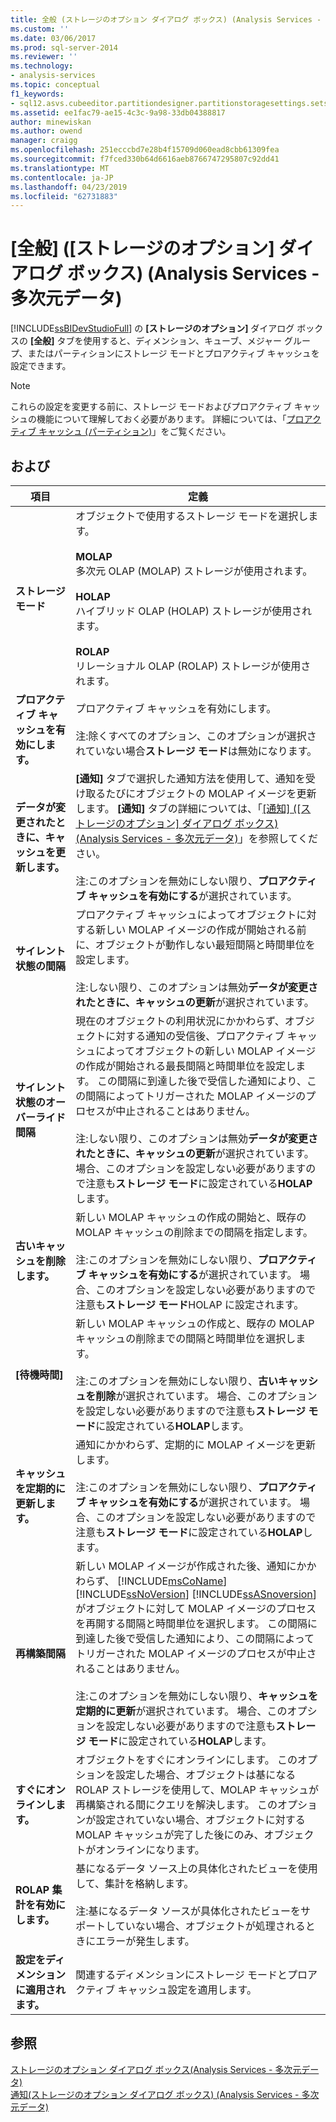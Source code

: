 ```yaml
---
title: 全般 (ストレージのオプション ダイアログ ボックス) (Analysis Services - 多次元データ) |Microsoft Docs
ms.custom: ''
ms.date: 03/06/2017
ms.prod: sql-server-2014
ms.reviewer: ''
ms.technology:
- analysis-services
ms.topic: conceptual
f1_keywords:
- sql12.asvs.cubeeditor.partitiondesigner.partitionstoragesettings.setstorageoptions.storage.f1
ms.assetid: ee1fac79-ae15-4c3c-9a98-33db04388817
author: minewiskan
ms.author: owend
manager: craigg
ms.openlocfilehash: 251ecccbd7e28b4f15709d060ead8cbb61309fea
ms.sourcegitcommit: f7fced330b64d6616aeb8766747295807c92dd41
ms.translationtype: MT
ms.contentlocale: ja-JP
ms.lasthandoff: 04/23/2019
ms.locfileid: "62731883"
---
```

# <a name="general-storage-options-dialog-box-analysis-services---multidimensional-data"></a>[全般] ([ストレージのオプション] ダイアログ ボックス) (Analysis Services - 多次元データ)
  [!INCLUDE[ssBIDevStudioFull](../includes/ssbidevstudiofull-md.md)] の **[ストレージのオプション]** ダイアログ ボックスの **[全般]** タブを使用すると、ディメンション、キューブ、メジャー グループ、またはパーティションにストレージ モードとプロアクティブ キャッシュを設定できます。  
  
> [!NOTE]  
>  これらの設定を変更する前に、ストレージ モードおよびプロアクティブ キャッシュの機能について理解しておく必要があります。 詳細については、「[プロアクティブ キャッシュ &#40;パーティション&#41;](multidimensional-models-olap-logical-cube-objects/partitions-proactive-caching.md)」をご覧ください。  
  
## <a name="options"></a>および  
  
|項目|定義|  
|----------|----------------|  
|**ストレージ モード**|オブジェクトで使用するストレージ モードを選択します。<br /><br /> **MOLAP**<br /> 多次元 OLAP (MOLAP) ストレージが使用されます。<br /><br /> **HOLAP**<br /> ハイブリッド OLAP (HOLAP) ストレージが使用されます。<br /><br /> **ROLAP**<br /> リレーショナル OLAP (ROLAP) ストレージが使用されます。|  
|**プロアクティブ キャッシュを有効にします。**|プロアクティブ キャッシュを有効にします。<br /><br /> 注:除くすべてのオプション、このオプションが選択されていない場合**ストレージ モード**は無効になります。|  
|**データが変更されたときに、キャッシュを更新します。**|**[通知]** タブで選択した通知方法を使用して、通知を受け取るたびにオブジェクトの MOLAP イメージを更新します。 **[通知]** タブの詳細については、「[[通知] &#40;[ストレージのオプション] ダイアログ ボックス&#41; &#40;Analysis Services - 多次元データ&#41;](notifications-storage-options-dialog-analysis-services-multidimensional-data.md)」を参照してください。<br /><br /> 注:このオプションを無効にしない限り、**プロアクティブ キャッシュを有効にする**が選択されています。|  
|**サイレント状態の間隔**|プロアクティブ キャッシュによってオブジェクトに対する新しい MOLAP イメージの作成が開始される前に、オブジェクトが動作しない最短間隔と時間単位を設定します。<br /><br /> 注:しない限り、このオプションは無効**データが変更されたときに、キャッシュの更新**が選択されています。|  
|**サイレント状態のオーバーライド間隔**|現在のオブジェクトの利用状況にかかわらず、オブジェクトに対する通知の受信後、プロアクティブ キャッシュによってオブジェクトの新しい MOLAP イメージの作成が開始される最長間隔と時間単位を設定します。 この間隔に到達した後で受信した通知により、この間隔によってトリガーされた MOLAP イメージのプロセスが中止されることはありません。<br /><br /> 注:しない限り、このオプションは無効**データが変更されたときに、キャッシュの更新**が選択されています。 場合、このオプションを設定しない必要がありますので注意も**ストレージ モード**に設定されている**HOLAP**します。|  
|**古いキャッシュを削除します。**|新しい MOLAP キャッシュの作成の開始と、既存の MOLAP キャッシュの削除までの間隔を指定します。<br /><br /> 注:このオプションを無効にしない限り、**プロアクティブ キャッシュを有効にする**が選択されています。 場合、このオプションを設定しない必要がありますので注意も**ストレージ モード**HOLAP に設定されます。|  
|**[待機時間]**|新しい MOLAP キャッシュの作成と、既存の MOLAP キャッシュの削除までの間隔と時間単位を選択します。<br /><br /> 注:このオプションを無効にしない限り、**古いキャッシュを削除**が選択されています。 場合、このオプションを設定しない必要がありますので注意も**ストレージ モード**に設定されている**HOLAP**します。|  
|**キャッシュを定期的に更新します。**|通知にかかわらず、定期的に MOLAP イメージを更新します。<br /><br /> 注:このオプションを無効にしない限り、**プロアクティブ キャッシュを有効にする**が選択されています。 場合、このオプションを設定しない必要がありますので注意も**ストレージ モード**に設定されている**HOLAP**します。|  
|**再構築間隔**|新しい MOLAP イメージが作成された後、通知にかかわらず、 [!INCLUDE[msCoName](../includes/msconame-md.md)] [!INCLUDE[ssNoVersion](../includes/ssnoversion-md.md)] [!INCLUDE[ssASnoversion](../includes/ssasnoversion-md.md)] がオブジェクトに対して MOLAP イメージのプロセスを再開する間隔と時間単位を選択します。 この間隔に到達した後で受信した通知により、この間隔によってトリガーされた MOLAP イメージのプロセスが中止されることはありません。<br /><br /> 注:このオプションを無効にしない限り、**キャッシュを定期的に更新**が選択されています。 場合、このオプションを設定しない必要がありますので注意も**ストレージ モード**に設定されている**HOLAP**します。|  
|**すぐにオンラインします。**|オブジェクトをすぐにオンラインにします。 このオプションを設定した場合、オブジェクトは基になる ROLAP ストレージを使用して、MOLAP キャッシュが再構築される間にクエリを解決します。 このオプションが設定されていない場合、オブジェクトに対する MOLAP キャッシュが完了した後にのみ、オブジェクトがオンラインになります。|  
|**ROLAP 集計を有効にします。**|基になるデータ ソース上の具体化されたビューを使用して、集計を格納します。<br /><br /> 注:基になるデータ ソースが具体化されたビューをサポートしていない場合、オブジェクトが処理されるときにエラーが発生します。|  
|**設定をディメンションに適用されます。**|関連するディメンションにストレージ モードとプロアクティブ キャッシュ設定を適用します。|  
  
## <a name="see-also"></a>参照  
 [ストレージのオプション ダイアログ ボックス&#40;Analysis Services - 多次元データ&#41;](storage-options-dialog-box-analysis-services-multidimensional-data.md)   
 [通知&#40;ストレージのオプション ダイアログ ボックス&#41; &#40;Analysis Services - 多次元データ&#41;](notifications-storage-options-dialog-analysis-services-multidimensional-data.md)  
  
  
